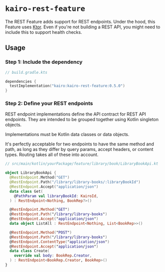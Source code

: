 # `kairo-rest-feature`

The REST Feature adds support for REST endpoints.
Under the hood, this Feature uses [Ktor](https://ktor.io/).
Even if you're not building a REST API, you might need to include this to support health checks.

## Usage

### Step 1: Include the dependency

```kotlin
// build.gradle.kts

dependencies {
  testImplementation("kairo:kairo-rest-feature:0.5.0")
}
```

### Step 2: Define your REST endpoints

REST endpoint implementations define the API contract for REST API endpoints.
They are intended to be grouped together using Kotlin singleton objects.

Implementations must be Kotlin data classes or data objects.

It's perfectly acceptable for two endpoints to have the same method and path,
as long as they differ by query params, accept headers, or content types.
Routing takes all of these into account.

```kotlin
// src/main/kotlin/yourPackage/feature/library/book/LibraryBookApi.kt

object LibraryBookApi {
  @RestEndpoint.Method("GET")
  @RestEndpoint.Path("/library/library-books/:libraryBookId")
  @RestEndpoint.Accept("application/json")
  data class Get(
    @PathParam val libraryBookId: KairoId,
  ) : RestEndpoint<Nothing, BookRep?>()

  @RestEndpoint.Method("GET")
  @RestEndpoint.Path("/library/library-books")
  @RestEndpoint.Accept("application/json")
  data object ListAll : RestEndpoint<Nothing, List<BookRep>>()

  @RestEndpoint.Method("POST")
  @RestEndpoint.Path("/library/library-books")
  @RestEndpoint.ContentType("application/json")
  @RestEndpoint.Accept("application/json")
  data class Create(
    override val body: BookRep.Creator,
  ) : RestEndpoint<BookRep.Creator, BookRep>()
}
```
